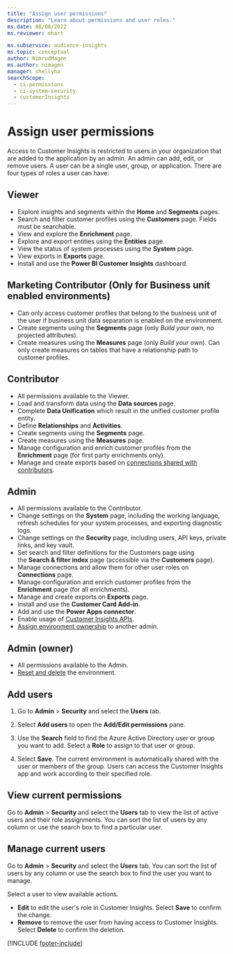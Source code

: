 ```yaml
---
title: "Assign user permissions"
description: "Learn about permissions and user roles."
ms.date: 08/08/2022
ms.reviewer: mhart

ms.subservice: audience-insights
ms.topic: conceptual
author: NimrodMagen
ms.author: nimagen
manager: shellyha
searchScope: 
  - ci-permissions
  - ci-system-security
  - customerInsights
---
```


# Assign user permissions

Access to Customer Insights is restricted to users in your organization that are added to the application by an admin. An admin can add, edit, or remove users. A user can be a single user, group, or application. There are four types of roles a user can have:

## Viewer

- Explore insights and segments within the **Home** and **Segments** pages.
- Search and filter customer profiles using the **Customers** page. Fields must be searchable.
- View and explore the **Enrichment** page.
- Explore and export entities using the **Entities** page.
- View the status of system processes  using the **System** page.
- View exports in **Exports** page.
- Install and use the **Power BI Customer Insights** dashboard.

## Marketing Contributor (Only for Business unit enabled environments)

- Can only access customer profiles that belong to the business unit of the user if business unit data separation is enabled on the environment.
- Create segments using the **Segments** page (only *Build your own*, no projected attributes).
- Create measures using the **Measures** page (only *Build your own*). Can only create measures on tables that have a relationship path to customer profiles.

## Contributor

- All permissions available to the Viewer.
- Load and transform data using the **Data sources** page.
- Complete **Data Unification** which result in the unified customer profile entity.
- Define **Relationships** and **Activities**.
- Create segments using the **Segments** page.
- Create measures using the **Measures** page.
- Manage configuration and enrich customer profiles from the **Enrichment** page (for first party enrichments only).
- Manage and create exports based on [connections shared with contributors](connections.md#allow-contributors-to-use-a-connection-for-exports).

## Admin

- All permissions available to the Contributor.
- Change settings on the **System** page, including the working language, refresh schedules for your system processes, and exporting diagnostic logs.
- Change settings on the **Security** page, including users, API keys, private links, and key vault.
- Set search and filter definitions for the Customers page using the **Search & filter index** page (accessible via the **Customers** page).
- Manage connections and allow them for other user roles on **Connections** page.
- Manage configuration and enrich customer profiles from the **Enrichment** page (for all enrichments).
- Manage and create exports on **Exports** page.
- Install and use the **Customer Card Add-in**.
- Add and use the **Power Apps connector**.
- Enable usage of [Customer Insights APIs](apis.md).
- [Assign environment ownership](manage-environments.md#change-the-owner-of-an-environment) to another admin.

## Admin (owner)

- All permissions available to the Admin.
- [Reset and delete](manage-environments.md#reset-an-existing-environment-preview) the environment.

## Add users

1. Go to **Admin** > **Security** and select the **Users** tab.

1. Select **Add users** to open the **Add/Edit permissions** pane.

1. Use the **Search** field to find the Azure Active Directory user or group you want to add. Select a **Role** to assign to that user or group.

1. Select **Save**. The current environment is automatically shared with the user or members of the group. Users can access the Customer Insights app and work according to their specified role.

## View current permissions

Go to **Admin** > **Security** and select the **Users** tab to view the list of active users and their role assignments. You can sort the list of users by any column or use the search box to find a particular user.

## Manage current users

Go to **Admin** > **Security** and select the **Users** tab. You can sort the list of users by any column or use the search box to find the user you want to manage.

Select a user to view available actions.

- **Edit** to edit the user's role in Customer Insights. Select **Save** to confirm the change.
- **Remove** to remove the user from having access to Customer Insights. Select **Delete** to confirm the deletion.

[!INCLUDE [footer-include](includes/footer-banner.md)]
